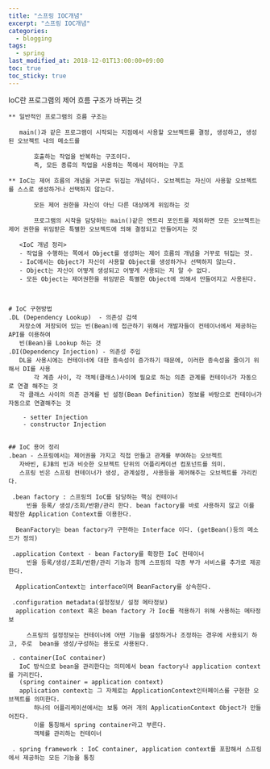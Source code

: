 ```yaml
---
title: "스프링 IOC개념"
excerpt: "스프링 IOC개념"
categories:
  - blogging
tags:
  - spring
last_modified_at: 2018-12-01T13:00:00+09:00
toc: true
toc_sticky: true
---
```


 IoC란 프로그램의 제어 흐름 구조가 바뀌는 것



    ** 일반적인 프로그램의 흐름 구조는

       main()과 같은 프로그램이 시작되는 지점에서 사용할 오브젝트를 결정, 생성하고, 생성된 오브젝트 내의 메소드를

           호출하는 작업을 반복하는 구조이다.
           즉, 모든 종류의 작업을 사용하는 쪽에서 제어하는 구조

    ** IoC는 제어 흐름의 개념을 거꾸로 뒤집는 개념이다. 오브젝트는 자신이 사용할 오브젝트를 스스로 생성하거나 선택하지 않는다.

           모든 제어 권한을 자신이 아닌 다른 대상에게 위임하는 것

           프로그램의 시작을 담당하는 main()같은 엔트리 포인트를 제외하면 모든 오브젝트는 제어 권한을 위임받은 특별한 오브젝트에 의해 결정되고 만들어지는 것

       <IoC 개념 정리>
       - 작업을 수행하는 쪽에서 Object를 생성하는 제어 흐름의 개념을 거꾸로 뒤집는 것.
       - IoC에서는 Object가 자신이 사용할 Object를 생성하거나 선택하지 않는다.
       - Object는 자신이 어떻게 생성되고 어떻게 사용되는 지 알 수 없다.
       - 모든 Object는 제어권한을 위임받은 특별한 Object에 의해서 만들어지고 사용된다.    



    # IoC 구현방법
    .DL (Dependency Lookup)  - 의존성 검색
       저장소에 저장되어 있는 빈(Bean)에 접근하기 위해서 개발자들이 컨테이너에서 제공하는 API를 이용하여
       빈(Bean)을 Lookup 하는 것
    .DI(Dependency Injection) - 의존성 주입
       DL을 사용시에는 컨테이너에 대한 종속성이 증가하기 때문에, 이러한 종속성을 줄이기 위해서 DI를 사용
           각 계층 사이, 각 객체(클래스)사이에 필요로 하는 의존 관계를 컨테이너가 자동으로 연결 해주는 것
       각 클래스 사이의 의존 관계를 빈 설정(Bean Definition) 정보를 바탕으로 컨테이너가 자동으로 연결해주는 것

        - setter Injection
        - constructor Injection


    ## IoC 용어 정리
    .bean - 스프링에서는 제어권을 가지고 직접 만들고 관계를 부여하는 오브젝트
       자바빈, EJB의 빈과 비슷한 오브젝트 단위의 어플리케이션 컴포넌트를 의미.
       스프링 빈은 스프링 컨테이너가 생성, 관계설정, 사용등을 제어해주는 오브젝트를 가리킨다.

     .bean factory : 스프링의 IoC를 담당하는 핵심 컨테이너
         빈을 등록/ 생성/조회/반환/관리 한다. bean factory를 바로 사용하지 않고 이를 확장한 Application Context를 이용한다.  

      BeanFactory는 bean factory가 구현하는 Interface 이다. (getBean()등의 메소드가 정의)  

     .application Context - bean Factory를 확장한 IoC 컨테이너 	
         빈을 등록/생성/조회/반환/관리 기능과 함께 스프링의 각종 부가 서비스를 추가로 제공한다.

      ApplicationContext는 interface이며 BeanFactory를 상속한다.

     .configuration metadata(설정정보/ 설정 메타정보)
      application context 혹은 bean factory 가 Ioc를 적용하기 위해 사용하는 메타정보

         스프링의 설정정보는 컨테이너에 어떤 기능을 설정하거나 조정하는 경우에 사용되기 하고, 주로  bean을 생성/구성하는 용도로 사용된다.

     . container(IoC container)    
       IoC 방식으로 bean을 관리한다는 의미에서 bean factory나 application context를 가리킨다.
       (spring container = application context)
       application context는 그 자체로는 ApplicationContext인터페이스를 구현한 오브젝트를 의미한다.
           하나의 어플리케이션에서는 보통 여러 개의 ApplicationContext Object가 만들어진다.
           이를 통칭해서 spring container라고 부른다.
           객체를 관리하는 컨테이너

     . spring framework : IoC container, application context를 포함해서 스프링에서 제공하는 모든 기능을 통칭  
